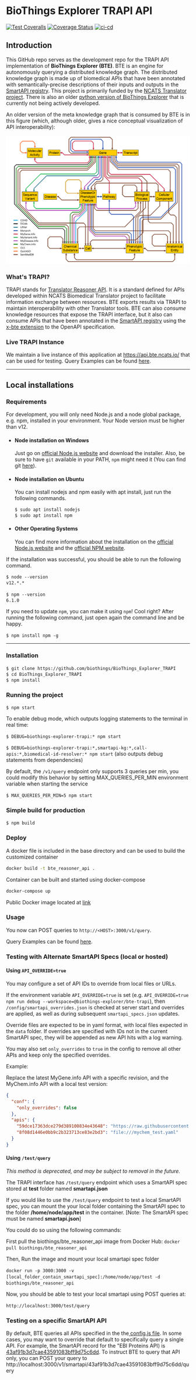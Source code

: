 # BioThings Explorer TRAPI API
[![Test Coveralls](https://github.com/biothings/BioThings_Explorer_TRAPI/actions/workflows/test.yml/badge.svg)](https://github.com/biothings/BioThings_Explorer_TRAPI/actions/workflows/test.yml)
[![Coverage Status](https://coveralls.io/repos/github/biothings/BioThings_Explorer_TRAPI/badge.svg)](https://coveralls.io/github/biothings/BioThings_Explorer_TRAPI)
[![ci-cd](https://github.com/biothings/BioThings_Explorer_TRAPI/actions/workflows/deploy.yml/badge.svg)](https://github.com/biothings/BioThings_Explorer_TRAPI/actions/workflows/deploy.yml)

## Introduction

This GitHub repo serves as the development repo for the TRAPI API implementation of **BioThings Explorer (BTE)**. BTE is an engine for autonomously querying a distributed knowledge graph. The distributed knowledge graph is made up of biomedical APIs that have been annotated with semantically-precise descriptions of their inputs and outputs in the [SmartAPI registry](https://smart-api.info/). This project is primarily funded by the [NCATS Translator project](https://ncats.nih.gov/translator).  There is also an older [python version of BioThings Explorer](https://github.com/biothings/biothings_explorer) that is currently not being actively developed.

An older version of the meta knowledge graph that is consumed by BTE is in this figure (which, although older, gives a nice conceptual visualization of API interoperability):

![BTE Meta-KG](diagrams/smartapi_metagraph.png "BioThings Explorer metagraph")

### What's TRAPI?

TRAPI stands for [Translator Reasoner API](https://github.com/NCATSTranslator/ReasonerAPI). It is a standard defined for APIs developed within NCATS Biomedical Translator project to facilitate information exchange between resources.  BTE exports results via TRAPI to maintain interoperability with other Translator tools.  BTE can also _consume_ knowledge resources that expose the TRAPI interface, but it also can consume APIs that have been annotated in the [SmartAPI registry](https://smart-api.info/) using the [x-bte extension](https://x-bte-extension.readthedocs.io/en/latest/index.html) to the OpenAPI specification.

### Live TRAPI Instance

We maintain a live instance of this application at https://api.bte.ncats.io/ that can be used for testing.  Query Examples can be found [here](/examples).


---


## Local installations

### Requirements

For development, you will only need Node.js and a node global package, e.g. npm, installed in your environment. Your Node version must be higher than v12.


- #### Node installation on Windows

  Just go on [official Node.js website](https://nodejs.org/) and download the installer.
Also, be sure to have `git` available in your PATH, `npm` might need it (You can find git [here](https://git-scm.com/)).

- #### Node installation on Ubuntu

  You can install nodejs and npm easily with apt install, just run the following commands.

      $ sudo apt install nodejs
      $ sudo apt install npm

- #### Other Operating Systems

  You can find more information about the installation on the [official Node.js website](https://nodejs.org/) and the [official NPM website](https://npmjs.org/).

If the installation was successful, you should be able to run the following command.

    $ node --version
    v12.*.*

    $ npm --version
    6.1.0

If you need to update `npm`, you can make it using `npm`! Cool right? After running the following command, just open again the command line and be happy.

`$ npm install npm -g`

---

### Installation

    $ git clone https://github.com/biothings/BioThings_Explorer_TRAPI
    $ cd BioThings_Explorer_TRAPI
    $ npm install


### Running the project

    $ npm start

To enable debug mode, which outputs logging statements to the terminal in real time:

`$ DEBUG=biothings-explorer-trapi:* npm start`

`$ DEBUG=biothings-explorer-trapi:*,smartapi-kg:*,call-apis:*,biomedical-id-resolver:* npm start` (also outputs debug statements from dependencies)

By default, the `/v1/query` endpoint only supports 3 queries per min, you could modify this behavior by setting MAX_QUERIES_PER_MIN environment variable when starting the service

`$ MAX_QUERIES_PER_MIN=5 npm start`

### Simple build for production

    $ npm build

### Deploy

A docker file is included in the base directory and can be used to build the customized container

```bash
docker build -t bte_reasoner_api .
```

Container can be built and started using docker-compose

```bash
docker-compose up
```

Public Docker image located at [link](https://hub.docker.com/repository/docker/biothings/bte_reasoner_api)

### Usage

You now can POST queries to `http://<HOST>:3000/v1/query`.

Query Examples can be found [here](/examples).


### Testing with Alternate SmartAPI Specs (local or hosted)

#### Using `API_OVERRIDE=true`

You may configure a set of API IDs to override from local files or URLs.

If the environment variable `API_OVERRIDE=true` is set (e.g. `API_OVERRIDE=true npm run debug --workspace=@biothings-explorer/bte-trapi`), then `/config/smartapi_overrides.json` is checked at server start and overrides are applied, as well as during subsequent `smartapi_specs.json` updates.

Override files are expected to be in yaml format, with local files expected in the `data` folder. If overrides are specified with IDs not in the current SmartAPI spec, they will be appended as new API hits with a log warning.

You may also set `only_overrides` to `true` in the config to remove all other APIs and keep only the specified overrides.

Example:

Replace the latest MyGene.info API with a specific revision, and the MyChem.info API with a local test version:

```JSON
{
  "conf": {
    "only_overrides": false
  },
  "apis": {
    "59dce17363dce279d389100834e43648": "https://raw.githubusercontent.com/NCATS-Tangerine/translator-api-registry/8b36f46d59c82d19b5cba40421a6ca9c2ed62e6b/mygene.info/openapi_full.yml",
    "8f08d1446e0bb9c2b323713ce83e2bd3": "file:///mychem_test.yaml"
  }
}
```

#### Using `/test/query`

*This method is deprecated, and may be subject to removal in the future.*

The TRAPI interface has `/test/query` endpoint which uses a SmartAPI spec stored at **test** folder named **smartapi.json**

If you would like to use the `/test/query` endpoint to test a local SmartAPI spec, you can mount the your local folder containing the SmartAPI spec to the folder **/home/node/app/test** in the container. [Note: The SmartAPI spec must be named **smartapi.json**]

You could do so using the following commands:

First pull the biothings/bte_reasoner_api image from Docker Hub:
`docker pull biothings/bte_reasoner_api`

Then, Run the image and mount your local smartapi spec folder

`docker run -p 3000:3000 -v [local_folder_contain_smartapi_spec]:/home/node/app/test -d biothings/bte_reasoner_api`

Now, you should be able to test your local smartapi using POST queries at:

`http://localhost:3000/test/query`

### Testing on a specific SmartAPI API

By default, BTE queries all APIs specified in the the[ config.js file](https://github.com/biothings/BioThings_Explorer_TRAPI/blob/main/src/routes/v1/config.js).  In some cases, you may want to override that default to specifically query a single API.  For example, the SmartAPI record for the "EBI Proteins API) is [43af91b3d7cae43591083bff9d75c6dd](https://smart-api.info/registry?q=43af91b3d7cae43591083bff9d75c6dd). To instruct BTE to query that API only, you can POST your query to http://localhost:3000/v1/smartapi/43af91b3d7cae43591083bff9d75c6dd/query
